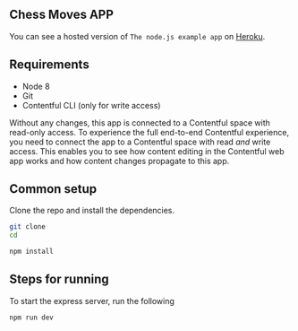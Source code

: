 ## Chess Moves APP

You can see a hosted version of `The node.js example app` on <a href="https://the-example-app-nodejs.contentful.com/" target="_blank">Heroku</a>.

## Requirements

* Node 8
* Git
* Contentful CLI (only for write access)

Without any changes, this app is connected to a Contentful space with read-only access. To experience the full end-to-end Contentful experience, you need to connect the app to a Contentful space with read _and_ write access. This enables you to see how content editing in the Contentful web app works and how content changes propagate to this app.

## Common setup

Clone the repo and install the dependencies.

```bash
git clone 
cd 
```

```bash
npm install
```

## Steps for running

To start the express server, run the following

```bash
npm run dev
```

